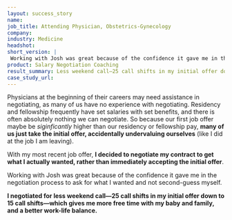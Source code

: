 ```yaml
---
layout: success_story
name: 
job_title: Attending Physician, Obstetrics-Gynecology
company: 
industry: Medicine
headshot:
short_version: |
 Working with Josh was great because of the confidence it gave me in the negotiation process to ask for what I wanted and not second-guess myself. **I negotiated for less weekend call—25 call shifts in my initial offer down to 15 call shifts—which gives me more free time with my baby and family, and a better work-life balance.**
product: Salary Negotiation Coaching
result_summary: Less weekend call—25 call shifts in my initial offer down to 15 call shifts
case_study_url:
---
```


Physicians at the beginning of their careers may need assistance in negotiating, as many of us have no experience with negotiating. Residency and fellowship frequently have set salaries with set benefits, and there is often absolutely nothing we can negotiate. So because our first job offer maybe be _siginficantly_ higher than our residency or fellowship pay, **many of us just take the initial offer, accidentally undervaluing ourselves** (like I did at the job I am leaving).

With my most recent job offer, **I decided to negotiate my contract to get what I actually wanted, rather than immediately accepting the initial offer**.

Working with Josh was great because of the confidence it gave me in the negotiation process to ask for what I wanted and not second-guess myself.

**I negotiated for less weekend call—25 call shifts in my initial offer down to 15 call shifts—which gives me more free time with my baby and family, and a better work-life balance.**